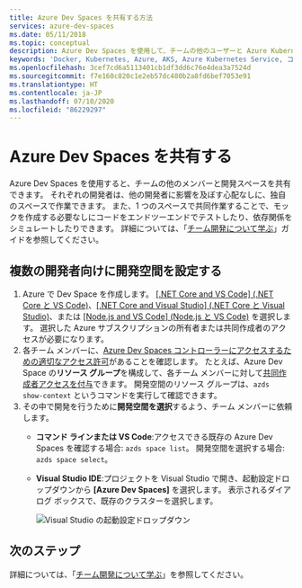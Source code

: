 ```yaml
---
title: Azure Dev Spaces を共有する方法
services: azure-dev-spaces
ms.date: 05/11/2018
ms.topic: conceptual
description: Azure Dev Spaces を使用して、チームの他のユーザーと Azure Kubernetes Service 内の開発スペースを共有する方法について説明します。
keywords: 'Docker, Kubernetes, Azure, AKS, Azure Kubernetes Service, コンテナー, Helm, サービス メッシュ, サービス メッシュのルーティング, kubectl, k8s '
ms.openlocfilehash: 3cef7cd6a5113401cb1df3dd6c76e4dea3a7524d
ms.sourcegitcommit: f7e160c820c1e2eb57dc480b2a8fd6bef7053e91
ms.translationtype: HT
ms.contentlocale: ja-JP
ms.lasthandoff: 07/10/2020
ms.locfileid: "86229297"
---
```

# <a name="share-azure-dev-spaces"></a>Azure Dev Spaces を共有する

Azure Dev Spaces を使用すると、チームの他のメンバーと開発スペースを共有できます。 それぞれの開発者は、他の開発者に影響を及ぼす心配なしに、独自のスペースで作業できます。 また、1 つのスペースで共同作業することで、モックを作成する必要なしにコードをエンドツーエンドでテストしたり、依存関係をシミュレートしたりできます。 詳細については、「[チーム開発について学ぶ](../team-development-nodejs.md)」ガイドを参照してください。

## <a name="set-up-a-dev-space-for-multiple-developers"></a>複数の開発者向けに開発空間を設定する

1. Azure で Dev Space を作成します。 [[.NET Core and VS Code] (.NET Core と VS Code)](../get-started-netcore.md)、[[.NET Core and Visual Studio] (.NET Core と Visual Studio)](../get-started-netcore-visualstudio.md)、または [[Node.js and VS Code] (Node.js と VS Code)](../get-started-nodejs.md) を選択します。 選択した Azure サブスクリプションの所有者または共同作成者のアクセスが必要になります。
1. 各チーム メンバーに、[Azure Dev Spaces コントローラーにアクセスするための適切なアクセス許可](../troubleshooting.md#incorrect-rbac-permissions-for-calling-dev-spaces-controller-and-apis)があることを確認します。 たとえば、Azure Dev Space の**リソース グループ**を構成して、各チーム メンバーに対して[共同作成者アクセスを付与](../../role-based-access-control/role-assignments-portal.md)できます。 開発空間のリソース グループは、`azds show-context` というコマンドを実行して確認できます。
1. その中で開発を行うために**開発空間を選択**するよう、チーム メンバーに依頼します。
   * **コマンド ラインまたは VS Code**:アクセスできる既存の Azure Dev Spaces を確認する場合: `azds space list`。 開発空間を選択する場合: `azds space select`。
   * **Visual Studio IDE**:プロジェクトを Visual Studio で開き、起動設定ドロップダウンから **[Azure Dev Spaces]** を選択します。 表示されるダイアログ ボックスで、既存のクラスターを選択します。

     ![Visual Studio の起動設定ドロップダウン](../media/get-started-netcore-visualstudio/LaunchSettings.png)

## <a name="next-steps"></a>次のステップ

詳細については、「[チーム開発について学ぶ](../team-development-nodejs.md)」を参照してください。
